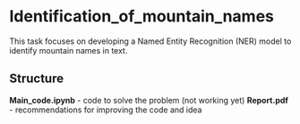 # Identification_of_mountain_names
This task focuses on developing a Named Entity Recognition (NER) model to identify mountain names in text. 

## Structure
**Main_code.ipynb** - code to solve the problem (not working yet)
**Report.pdf** - recommendations for improving the code and idea
